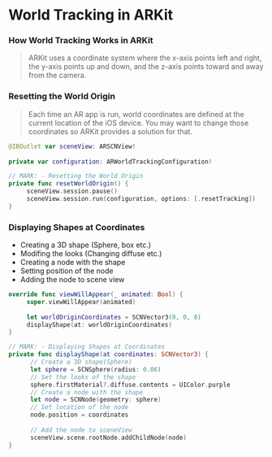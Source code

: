 # World Tracking in ARKit 

### How World Tracking Works in ARKit 

> ARKit uses a coordinate system where the x-axis points left and right, the y-axis points up and down, and the z-axis points toward and away from the camera.



### Resetting the World Origin 

> Each time an AR app is run, world coordinates are defined at the current location of the iOS device. You may want to change those coordinates so ARKit provides a solution for that.



```swift
@IBOutlet var sceneView: ARSCNView!
    
private var configuration: ARWorldTrackingConfiguration!

// MARK: - Resetting the World Origin
private func resetWorldOrigin() {
     sceneView.session.pause()
     sceneView.session.run(configuration, options: [.resetTracking])
}
```



### Displaying Shapes at Coordinates

- Creating a 3D shape (Sphere, box etc.)
- Modifing the looks (Changing diffuse etc.)
- Creating a node with the shape 
- Setting position of the node 
- Adding the node to scene view 

```swift
override func viewWillAppear(_ animated: Bool) {
     super.viewWillAppear(animated)
        
     let worldOriginCoordinates = SCNVector3(0, 0, 0)
     displayShape(at: worldOriginCoordinates)
}

// MARK: - Displaying Shapes at Coordinates
private func displayShape(at coordinates: SCNVector3) {
      // Create a 3D shape(Sphere)
      let sphere = SCNSphere(radius: 0.06)
      // Set the looks of the shape
      sphere.firstMaterial?.diffuse.contents = UIColor.purple
      // Create a node with the shape
      let node = SCNNode(geometry: sphere)
      // Set location of the node
      node.position = coordinates
        
      // Add the node to sceneView
      sceneView.scene.rootNode.addChildNode(node)
}
```

